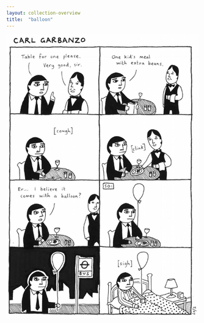 ```yaml
---
layout: collection-overview
title:  "balloon"
---
```


![balloon](/assets/img/garbanzo/2007/balloon-900w.jpg)